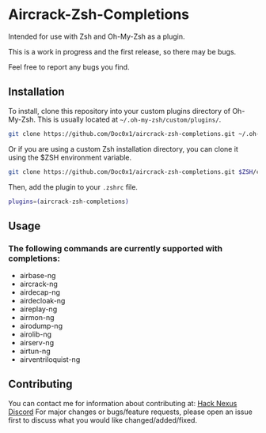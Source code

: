 # Aircrack-Zsh-Completions

Intended for use with Zsh and Oh-My-Zsh as a plugin.

This is a work in progress and the first release, so there may be bugs.

Feel free to report any bugs you find.

## Installation

To install, clone this repository into your custom plugins directory of Oh-My-Zsh. This is usually located at `~/.oh-my-zsh/custom/plugins/`.

```bash
git clone https://github.com/Doc0x1/aircrack-zsh-completions.git ~/.oh-my-zsh/custom/plugins/aircrack-zsh-completions
```

Or if you are using a custom Zsh installation directory, you can clone it using the $ZSH environment variable.

```bash
git clone https://github.com/Doc0x1/aircrack-zsh-completions.git $ZSH/custom/plugins/aircrack-zsh-completions
```

Then, add the plugin to your `.zshrc` file.

```bash
plugins=(aircrack-zsh-completions)
```

## Usage

### The following commands are currently supported with completions:

- airbase-ng
- aircrack-ng
- airdecap-ng
- airdecloak-ng
- aireplay-ng
- airmon-ng
- airodump-ng
- airolib-ng
- airserv-ng
- airtun-ng
- airventriloquist-ng

## Contributing
You can contact me for information about contributing at: [Hack Nexus Discord](https://discord.gg/6tSbqvn7K6)
For major changes or bugs/feature requests, please open an issue first to discuss what you would like changed/added/fixed.
